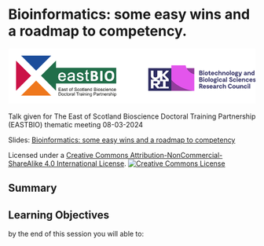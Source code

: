 # Bioinformatics: some easy wins and a roadmap to competency.

![](images/Eastbio_banner_2020_resized.png)


Talk given for The East of Scotland Bioscience Doctoral Training 
Partnership (EASTBIO) thematic meeting 08-03-2024

Slides: [Bioinformatics: some easy wins and a roadmap to competency](https://3mmarand.github.io/eastbio-data-skills/)

Licensed under a <a rel="license" href="http://creativecommons.org/licenses/by-nc-sa/4.0/">Creative Commons Attribution-NonCommercial-ShareAlike 4.0 International License</a>.
<a rel="license" href="http://creativecommons.org/licenses/by-nc-sa/4.0/"><img alt="Creative Commons License" style="border-width:0" src="https://i.creativecommons.org/l/by-nc-sa/4.0/88x31.png" /></a><br />

## Summary


## Learning Objectives

by the end of this session you will able to:


